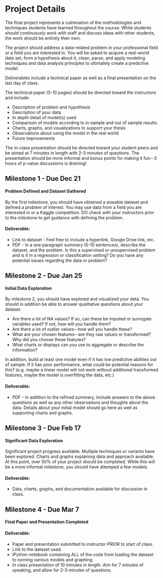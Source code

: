 # Project Details
The final project represents a culmination of the methodologies and techniques students have learned throughout the course. While students should continuously work with staff and discuss ideas with other students, the work should be entirely their own.

The project should address a data-related problem in your professional field or a field you are interested in. You will be asked to acquire a real-world data set, form a hypothesis about it, clean, parse, and apply modeling techniques and data analysis principles to ultimately create a predictive model.

Deliverables include a technical paper as well as a final presentation on the last day of class.  

The technical paper (5-10 pages) should be directed toward the instructors and include:
* Description of problem and hypothesis
* Description of your data
* In depth detail of model(s) used
* Comparison of models according to in sample and out of sample results. 
* Charts, graphs, and visualizations to support your thesis
* Observations about using the model in the real world
* Future improvements


The in-class presentation should be directed toward your student peers and be aimed at 7 minutes in length with 2-3 minutes of questions. The presentation should be more informal and bonus points for making it fun--3 hours of p-value discussions is draining!



## Milestone 1 - Due Dec 21
#### Problem Defined and Dataset Gathered
By the first milestone, you should have obtained a sizeable dataset and defined a problem of interest. You may use data from a field you are interested in or a Kaggle competition. DO check with your instructors prior to the milestone to get guidance with defining the problem. 

#### Deliverable:
* Link to dataset - Feel free to include a hyperlink, Google Drive link, etc.
* PDF - In a one paragraph summary (5-10 sentences), describe the dataset, and the problem. Is this a supervised or unsupervised problem and is it in a regression or classification setting? Do you have any potential issues regarding the data or problem?


## Milestone 2 - Due Jan 25
#### Initial Data Exploration
By milestone 2, you should have explored and visualized your data. You should in addition be able to answer qualitative questions about your dataset. 
* Are there a lot of NA values? If so, can these be imputed or surrogate variables used? If not, how will you handle them? 
* Are there a lot of outlier values--how will you handle these? 
* What are your chosen features--are they raw values or transformed? Why did you choose these features? 
* What charts or displays can you use to aggregate or describe the information? 

In addition, build at least one model even if it has low predictive abilities out of sample. If it has poor performance, what could be potential reasons for this? (e.g. maybe a linear model will not work without additional transformed features, maybe the model is overfitting the data, etc.)

#### Deliverable:
* PDF - In addition to the refined summary, include answers to the above questions as well as any other observations and thoughts about the data. Details about your initial model should go here as well as supporting charts and graphs. 


## Milestone 3 - Due Feb 17
#### Significant Data Exploration

Significant project progress available. Multiple techniques or variants have been explored. Charts and graphs explaining data and approach available. At this point, over 50% of your project should be completed. While this will be a more informal milestone, you should have attemped a few models.

#### Deliverable:
* Data, charts, graphs, and documentation available for discussion in class. 


## Milestone 4 - Due Mar 7
#### Final Paper and Presentation Completed

#### Deliverable:
* Paper and presentation submitted to instructor PRIOR to start of class.
* Link to the dataset used.
* IPython notebook containing ALL of the code from loading the dataset to running various models and graphing. 
* In class presentation of 10 minutes in length. Aim for 7 minutes of speaking, and allow for 2-3 minutes of questions.

